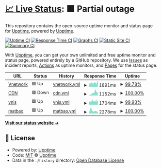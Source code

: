 # [📈 Live Status](https://demo.upptime.js.org): <!--live status--> **🟧 Partial outage**

This repository contains the open-source uptime monitor and status page for [Upptime](https://upptime.js.org), powered by [Upptime](https://github.com/upptime/upptime).

[![Uptime CI](https://github.com/nguyen-tv1/vnetwork-uptime/workflows/Uptime%20CI/badge.svg)](https://github.com/nguyen-tv1/vnetwork-uptime/actions?query=workflow%3A%22Uptime+CI%22)
[![Response Time CI](https://github.com/nguyen-tv1/vnetwork-uptime/workflows/Response%20Time%20CI/badge.svg)](https://github.com/nguyen-tv1/vnetwork-uptime/actions?query=workflow%3A%22Response+Time+CI%22)
[![Graphs CI](https://github.com/nguyen-tv1/vnetwork-uptime/workflows/Graphs%20CI/badge.svg)](https://github.com/nguyen-tv1/vnetwork-uptime/actions?query=workflow%3A%22Graphs+CI%22)
[![Static Site CI](https://github.com/nguyen-tv1/vnetwork-uptime/workflows/Static%20Site%20CI/badge.svg)](https://github.com/nguyen-tv1/vnetwork-uptime/actions?query=workflow%3A%22Static+Site+CI%22)
[![Summary CI](https://github.com/nguyen-tv1/vnetwork-uptime/workflows/Summary%20CI/badge.svg)](https://github.com/nguyen-tv1/vnetwork-uptime/actions?query=workflow%3A%22Summary+CI%22)

With [Upptime](https://upptime.js.org), you can get your own unlimited and free uptime monitor and status page, powered entirely by a GitHub repository. We use [Issues](https://github.com/upptime/upptime/issues) as incident reports, [Actions](https://github.com/nguyen-tv1/vnetwork-uptime/actions) as uptime monitors, and [Pages](https://demo.upptime.js.org) for the status page.

<!--start: status pages-->
<!-- This summary is generated by Upptime (https://github.com/upptime/upptime) -->
<!-- Do not edit this manually, your changes will be overwritten -->
<!-- prettier-ignore -->
| URL | Status | History | Response Time | Uptime |
| --- | ------ | ------- | ------------- | ------ |
| <img alt="" src="https://favicons.githubusercontent.com/vnetwork.vn" height="13"> [Vnetwork](https://vnetwork.vn) | 🟩 Up | [vnetwork.yml](https://github.com/nguyen-tv1/vnetwork-uptime/commits/HEAD/history/vnetwork.yml) | <details><summary><img alt="Response time graph" src="./graphs/vnetwork/response-time-week.png" height="20"> 1891ms</summary><br><a href="https://nguyen-tv1.github.io/vnetwork-uptime/history/vnetwork"><img alt="Response time 1699" src="https://img.shields.io/endpoint?url=https%3A%2F%2Fraw.githubusercontent.com%2Fnguyen-tv1%2Fvnetwork-uptime%2FHEAD%2Fapi%2Fvnetwork%2Fresponse-time.json"></a><br><a href="https://nguyen-tv1.github.io/vnetwork-uptime/history/vnetwork"><img alt="24-hour response time 2072" src="https://img.shields.io/endpoint?url=https%3A%2F%2Fraw.githubusercontent.com%2Fnguyen-tv1%2Fvnetwork-uptime%2FHEAD%2Fapi%2Fvnetwork%2Fresponse-time-day.json"></a><br><a href="https://nguyen-tv1.github.io/vnetwork-uptime/history/vnetwork"><img alt="7-day response time 1891" src="https://img.shields.io/endpoint?url=https%3A%2F%2Fraw.githubusercontent.com%2Fnguyen-tv1%2Fvnetwork-uptime%2FHEAD%2Fapi%2Fvnetwork%2Fresponse-time-week.json"></a><br><a href="https://nguyen-tv1.github.io/vnetwork-uptime/history/vnetwork"><img alt="30-day response time 2075" src="https://img.shields.io/endpoint?url=https%3A%2F%2Fraw.githubusercontent.com%2Fnguyen-tv1%2Fvnetwork-uptime%2FHEAD%2Fapi%2Fvnetwork%2Fresponse-time-month.json"></a><br><a href="https://nguyen-tv1.github.io/vnetwork-uptime/history/vnetwork"><img alt="1-year response time 1699" src="https://img.shields.io/endpoint?url=https%3A%2F%2Fraw.githubusercontent.com%2Fnguyen-tv1%2Fvnetwork-uptime%2FHEAD%2Fapi%2Fvnetwork%2Fresponse-time-year.json"></a></details> | <details><summary><a href="https://nguyen-tv1.github.io/vnetwork-uptime/history/vnetwork">99.78%</a></summary><a href="https://nguyen-tv1.github.io/vnetwork-uptime/history/vnetwork"><img alt="All-time uptime 99.15%" src="https://img.shields.io/endpoint?url=https%3A%2F%2Fraw.githubusercontent.com%2Fnguyen-tv1%2Fvnetwork-uptime%2FHEAD%2Fapi%2Fvnetwork%2Fuptime.json"></a><br><a href="https://nguyen-tv1.github.io/vnetwork-uptime/history/vnetwork"><img alt="24-hour uptime 99.52%" src="https://img.shields.io/endpoint?url=https%3A%2F%2Fraw.githubusercontent.com%2Fnguyen-tv1%2Fvnetwork-uptime%2FHEAD%2Fapi%2Fvnetwork%2Fuptime-day.json"></a><br><a href="https://nguyen-tv1.github.io/vnetwork-uptime/history/vnetwork"><img alt="7-day uptime 99.78%" src="https://img.shields.io/endpoint?url=https%3A%2F%2Fraw.githubusercontent.com%2Fnguyen-tv1%2Fvnetwork-uptime%2FHEAD%2Fapi%2Fvnetwork%2Fuptime-week.json"></a><br><a href="https://nguyen-tv1.github.io/vnetwork-uptime/history/vnetwork"><img alt="30-day uptime 98.80%" src="https://img.shields.io/endpoint?url=https%3A%2F%2Fraw.githubusercontent.com%2Fnguyen-tv1%2Fvnetwork-uptime%2FHEAD%2Fapi%2Fvnetwork%2Fuptime-month.json"></a><br><a href="https://nguyen-tv1.github.io/vnetwork-uptime/history/vnetwork"><img alt="1-year uptime 99.15%" src="https://img.shields.io/endpoint?url=https%3A%2F%2Fraw.githubusercontent.com%2Fnguyen-tv1%2Fvnetwork-uptime%2FHEAD%2Fapi%2Fvnetwork%2Fuptime-year.json"></a></details>
| <img alt="" src="https://favicons.githubusercontent.com/vncdn.vn" height="13"> [CDN](https://vncdn.vn/) | 🟥 Down | [cdn.yml](https://github.com/nguyen-tv1/vnetwork-uptime/commits/HEAD/history/cdn.yml) | <details><summary><img alt="Response time graph" src="./graphs/cdn/response-time-week.png" height="20"> 1152ms</summary><br><a href="https://nguyen-tv1.github.io/vnetwork-uptime/history/cdn"><img alt="Response time 1292" src="https://img.shields.io/endpoint?url=https%3A%2F%2Fraw.githubusercontent.com%2Fnguyen-tv1%2Fvnetwork-uptime%2FHEAD%2Fapi%2Fcdn%2Fresponse-time.json"></a><br><a href="https://nguyen-tv1.github.io/vnetwork-uptime/history/cdn"><img alt="24-hour response time 1253" src="https://img.shields.io/endpoint?url=https%3A%2F%2Fraw.githubusercontent.com%2Fnguyen-tv1%2Fvnetwork-uptime%2FHEAD%2Fapi%2Fcdn%2Fresponse-time-day.json"></a><br><a href="https://nguyen-tv1.github.io/vnetwork-uptime/history/cdn"><img alt="7-day response time 1152" src="https://img.shields.io/endpoint?url=https%3A%2F%2Fraw.githubusercontent.com%2Fnguyen-tv1%2Fvnetwork-uptime%2FHEAD%2Fapi%2Fcdn%2Fresponse-time-week.json"></a><br><a href="https://nguyen-tv1.github.io/vnetwork-uptime/history/cdn"><img alt="30-day response time 1342" src="https://img.shields.io/endpoint?url=https%3A%2F%2Fraw.githubusercontent.com%2Fnguyen-tv1%2Fvnetwork-uptime%2FHEAD%2Fapi%2Fcdn%2Fresponse-time-month.json"></a><br><a href="https://nguyen-tv1.github.io/vnetwork-uptime/history/cdn"><img alt="1-year response time 1292" src="https://img.shields.io/endpoint?url=https%3A%2F%2Fraw.githubusercontent.com%2Fnguyen-tv1%2Fvnetwork-uptime%2FHEAD%2Fapi%2Fcdn%2Fresponse-time-year.json"></a></details> | <details><summary><a href="https://nguyen-tv1.github.io/vnetwork-uptime/history/cdn">100.00%</a></summary><a href="https://nguyen-tv1.github.io/vnetwork-uptime/history/cdn"><img alt="All-time uptime 99.98%" src="https://img.shields.io/endpoint?url=https%3A%2F%2Fraw.githubusercontent.com%2Fnguyen-tv1%2Fvnetwork-uptime%2FHEAD%2Fapi%2Fcdn%2Fuptime.json"></a><br><a href="https://nguyen-tv1.github.io/vnetwork-uptime/history/cdn"><img alt="24-hour uptime 99.99%" src="https://img.shields.io/endpoint?url=https%3A%2F%2Fraw.githubusercontent.com%2Fnguyen-tv1%2Fvnetwork-uptime%2FHEAD%2Fapi%2Fcdn%2Fuptime-day.json"></a><br><a href="https://nguyen-tv1.github.io/vnetwork-uptime/history/cdn"><img alt="7-day uptime 100.00%" src="https://img.shields.io/endpoint?url=https%3A%2F%2Fraw.githubusercontent.com%2Fnguyen-tv1%2Fvnetwork-uptime%2FHEAD%2Fapi%2Fcdn%2Fuptime-week.json"></a><br><a href="https://nguyen-tv1.github.io/vnetwork-uptime/history/cdn"><img alt="30-day uptime 99.96%" src="https://img.shields.io/endpoint?url=https%3A%2F%2Fraw.githubusercontent.com%2Fnguyen-tv1%2Fvnetwork-uptime%2FHEAD%2Fapi%2Fcdn%2Fuptime-month.json"></a><br><a href="https://nguyen-tv1.github.io/vnetwork-uptime/history/cdn"><img alt="1-year uptime 99.98%" src="https://img.shields.io/endpoint?url=https%3A%2F%2Fraw.githubusercontent.com%2Fnguyen-tv1%2Fvnetwork-uptime%2FHEAD%2Fapi%2Fcdn%2Fuptime-year.json"></a></details>
| <img alt="" src="https://favicons.githubusercontent.com/vnis.vn" height="13"> [vnis](https://vnis.vn/) | 🟩 Up | [vnis.yml](https://github.com/nguyen-tv1/vnetwork-uptime/commits/HEAD/history/vnis.yml) | <details><summary><img alt="Response time graph" src="./graphs/vnis/response-time-week.png" height="20"> 1704ms</summary><br><a href="https://nguyen-tv1.github.io/vnetwork-uptime/history/vnis"><img alt="Response time 1498" src="https://img.shields.io/endpoint?url=https%3A%2F%2Fraw.githubusercontent.com%2Fnguyen-tv1%2Fvnetwork-uptime%2FHEAD%2Fapi%2Fvnis%2Fresponse-time.json"></a><br><a href="https://nguyen-tv1.github.io/vnetwork-uptime/history/vnis"><img alt="24-hour response time 1641" src="https://img.shields.io/endpoint?url=https%3A%2F%2Fraw.githubusercontent.com%2Fnguyen-tv1%2Fvnetwork-uptime%2FHEAD%2Fapi%2Fvnis%2Fresponse-time-day.json"></a><br><a href="https://nguyen-tv1.github.io/vnetwork-uptime/history/vnis"><img alt="7-day response time 1704" src="https://img.shields.io/endpoint?url=https%3A%2F%2Fraw.githubusercontent.com%2Fnguyen-tv1%2Fvnetwork-uptime%2FHEAD%2Fapi%2Fvnis%2Fresponse-time-week.json"></a><br><a href="https://nguyen-tv1.github.io/vnetwork-uptime/history/vnis"><img alt="30-day response time 1743" src="https://img.shields.io/endpoint?url=https%3A%2F%2Fraw.githubusercontent.com%2Fnguyen-tv1%2Fvnetwork-uptime%2FHEAD%2Fapi%2Fvnis%2Fresponse-time-month.json"></a><br><a href="https://nguyen-tv1.github.io/vnetwork-uptime/history/vnis"><img alt="1-year response time 1498" src="https://img.shields.io/endpoint?url=https%3A%2F%2Fraw.githubusercontent.com%2Fnguyen-tv1%2Fvnetwork-uptime%2FHEAD%2Fapi%2Fvnis%2Fresponse-time-year.json"></a></details> | <details><summary><a href="https://nguyen-tv1.github.io/vnetwork-uptime/history/vnis">99.93%</a></summary><a href="https://nguyen-tv1.github.io/vnetwork-uptime/history/vnis"><img alt="All-time uptime 95.44%" src="https://img.shields.io/endpoint?url=https%3A%2F%2Fraw.githubusercontent.com%2Fnguyen-tv1%2Fvnetwork-uptime%2FHEAD%2Fapi%2Fvnis%2Fuptime.json"></a><br><a href="https://nguyen-tv1.github.io/vnetwork-uptime/history/vnis"><img alt="24-hour uptime 99.52%" src="https://img.shields.io/endpoint?url=https%3A%2F%2Fraw.githubusercontent.com%2Fnguyen-tv1%2Fvnetwork-uptime%2FHEAD%2Fapi%2Fvnis%2Fuptime-day.json"></a><br><a href="https://nguyen-tv1.github.io/vnetwork-uptime/history/vnis"><img alt="7-day uptime 99.93%" src="https://img.shields.io/endpoint?url=https%3A%2F%2Fraw.githubusercontent.com%2Fnguyen-tv1%2Fvnetwork-uptime%2FHEAD%2Fapi%2Fvnis%2Fuptime-week.json"></a><br><a href="https://nguyen-tv1.github.io/vnetwork-uptime/history/vnis"><img alt="30-day uptime 86.84%" src="https://img.shields.io/endpoint?url=https%3A%2F%2Fraw.githubusercontent.com%2Fnguyen-tv1%2Fvnetwork-uptime%2FHEAD%2Fapi%2Fvnis%2Fuptime-month.json"></a><br><a href="https://nguyen-tv1.github.io/vnetwork-uptime/history/vnis"><img alt="1-year uptime 95.44%" src="https://img.shields.io/endpoint?url=https%3A%2F%2Fraw.githubusercontent.com%2Fnguyen-tv1%2Fvnetwork-uptime%2FHEAD%2Fapi%2Fvnis%2Fuptime-year.json"></a></details>
| <img alt="" src="https://favicons.githubusercontent.com/www.matbao.net" height="13"> [matbao](https://www.matbao.net/) | 🟩 Up | [matbao.yml](https://github.com/nguyen-tv1/vnetwork-uptime/commits/HEAD/history/matbao.yml) | <details><summary><img alt="Response time graph" src="./graphs/matbao/response-time-week.png" height="20"> 2278ms</summary><br><a href="https://nguyen-tv1.github.io/vnetwork-uptime/history/matbao"><img alt="Response time 2495" src="https://img.shields.io/endpoint?url=https%3A%2F%2Fraw.githubusercontent.com%2Fnguyen-tv1%2Fvnetwork-uptime%2FHEAD%2Fapi%2Fmatbao%2Fresponse-time.json"></a><br><a href="https://nguyen-tv1.github.io/vnetwork-uptime/history/matbao"><img alt="24-hour response time 1508" src="https://img.shields.io/endpoint?url=https%3A%2F%2Fraw.githubusercontent.com%2Fnguyen-tv1%2Fvnetwork-uptime%2FHEAD%2Fapi%2Fmatbao%2Fresponse-time-day.json"></a><br><a href="https://nguyen-tv1.github.io/vnetwork-uptime/history/matbao"><img alt="7-day response time 2278" src="https://img.shields.io/endpoint?url=https%3A%2F%2Fraw.githubusercontent.com%2Fnguyen-tv1%2Fvnetwork-uptime%2FHEAD%2Fapi%2Fmatbao%2Fresponse-time-week.json"></a><br><a href="https://nguyen-tv1.github.io/vnetwork-uptime/history/matbao"><img alt="30-day response time 2108" src="https://img.shields.io/endpoint?url=https%3A%2F%2Fraw.githubusercontent.com%2Fnguyen-tv1%2Fvnetwork-uptime%2FHEAD%2Fapi%2Fmatbao%2Fresponse-time-month.json"></a><br><a href="https://nguyen-tv1.github.io/vnetwork-uptime/history/matbao"><img alt="1-year response time 2495" src="https://img.shields.io/endpoint?url=https%3A%2F%2Fraw.githubusercontent.com%2Fnguyen-tv1%2Fvnetwork-uptime%2FHEAD%2Fapi%2Fmatbao%2Fresponse-time-year.json"></a></details> | <details><summary><a href="https://nguyen-tv1.github.io/vnetwork-uptime/history/matbao">100.00%</a></summary><a href="https://nguyen-tv1.github.io/vnetwork-uptime/history/matbao"><img alt="All-time uptime 99.64%" src="https://img.shields.io/endpoint?url=https%3A%2F%2Fraw.githubusercontent.com%2Fnguyen-tv1%2Fvnetwork-uptime%2FHEAD%2Fapi%2Fmatbao%2Fuptime.json"></a><br><a href="https://nguyen-tv1.github.io/vnetwork-uptime/history/matbao"><img alt="24-hour uptime 100.00%" src="https://img.shields.io/endpoint?url=https%3A%2F%2Fraw.githubusercontent.com%2Fnguyen-tv1%2Fvnetwork-uptime%2FHEAD%2Fapi%2Fmatbao%2Fuptime-day.json"></a><br><a href="https://nguyen-tv1.github.io/vnetwork-uptime/history/matbao"><img alt="7-day uptime 100.00%" src="https://img.shields.io/endpoint?url=https%3A%2F%2Fraw.githubusercontent.com%2Fnguyen-tv1%2Fvnetwork-uptime%2FHEAD%2Fapi%2Fmatbao%2Fuptime-week.json"></a><br><a href="https://nguyen-tv1.github.io/vnetwork-uptime/history/matbao"><img alt="30-day uptime 99.96%" src="https://img.shields.io/endpoint?url=https%3A%2F%2Fraw.githubusercontent.com%2Fnguyen-tv1%2Fvnetwork-uptime%2FHEAD%2Fapi%2Fmatbao%2Fuptime-month.json"></a><br><a href="https://nguyen-tv1.github.io/vnetwork-uptime/history/matbao"><img alt="1-year uptime 99.64%" src="https://img.shields.io/endpoint?url=https%3A%2F%2Fraw.githubusercontent.com%2Fnguyen-tv1%2Fvnetwork-uptime%2FHEAD%2Fapi%2Fmatbao%2Fuptime-year.json"></a></details>

<!--end: status pages-->

[**Visit our status website →**](https://demo.upptime.js.org)

## 📄 License

- Powered by: [Upptime](https://github.com/upptime/upptime)
- Code: [MIT](./LICENSE) © [Upptime](https://upptime.js.org)
- Data in the `./history` directory: [Open Database License](https://opendatacommons.org/licenses/odbl/1-0/)
